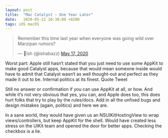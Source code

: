```yaml
---
layout: post
title:  "Mac Catalyst — One Year Later"
date:   2020-05-21 10:30:00 +0200
tags: iOS macOS
---
```


<blockquote class="twitter-tweet"><p lang="en" dir="ltr">Remember this time last year when everyone was going wild over Marzipan rumors?</p>&mdash; Ish (@ishabazz) <a href="https://twitter.com/ishabazz/status/1262060043911827457?ref_src=twsrc%5Etfw">May 17, 2020</a></blockquote> <script async src="https://platform.twitter.com/widgets.js" charset="utf-8"></script>

Worst part: Apple still hasn‘t stated that you just need to use some AppKit to make good Catalyst apps, because that would mean someone inside would have to admit that Catalyst wasn‘t as well thought-out and perfect as they made it out to be. Internal politics at its finest.
Quote Tweet

Still no answer or confirmation if you can use AppKit at all, or how. And while it‘s not very obvious that yes, you can, and Apple does too, this does hurt folks that try to play by the rules/docs. Add in all the unfixed bugs and design mistakes (again, politics) and here we are.

In a sane world, they would have given us an NSUIKitHostingView to wrap views/controllers, but keep AppKit for the shell. Would have created less stress on the UIKit team and opened the door for better apps. Checking the checkbox is a lie.